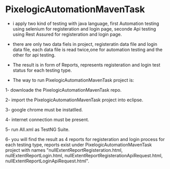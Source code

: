 # PixelogicAutomationMavenTask


* i apply two kind of testing with java language,
  first Automation testing using selenium for registeration and login page,
  seconde Api testing using Rest Assured for registeration and login page.
  
* there are only two data fiels in project, registeratin data file and login data file,
  each data file is read twice,one for automation testing and the other for api testing. 
  
* The result is in form of Reports, represents registeration and login test status for each testing type. 

* The way to run PixelogicAutomationMavenTask project is:

1- downloade the PixelogicAutomationMavenTask repo.

2- import the PixelogicAutomationMavenTask project into eclipse.

3- google chrome must be instatlled.

4- internet connection must be present.

5- run All.xml as TestNG Suite.

6- you will find the result as 4 reports for registeration and login process for each testing type,
   reports exist under PixelogicAutomationMavenTask project with names 
   "nullExtentReportRegisteration.html, nullExtentReportLogin.html, nullExtentReportRegisterationApiRequest.html,
   nullExtentReportLoginApiRequest.html".
